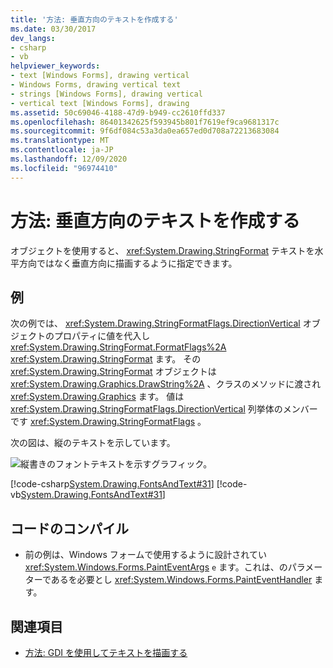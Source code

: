 ```yaml
---
title: '方法: 垂直方向のテキストを作成する'
ms.date: 03/30/2017
dev_langs:
- csharp
- vb
helpviewer_keywords:
- text [Windows Forms], drawing vertical
- Windows Forms, drawing vertical text
- strings [Windows Forms], drawing vertical
- vertical text [Windows Forms], drawing
ms.assetid: 50c69046-4188-47d9-b949-cc2610ffd337
ms.openlocfilehash: 86401342625f593945b801f7619ef9ca9681317c
ms.sourcegitcommit: 9f6df084c53a3da0ea657ed0d708a72213683084
ms.translationtype: MT
ms.contentlocale: ja-JP
ms.lasthandoff: 12/09/2020
ms.locfileid: "96974410"
---
```

# <a name="how-to-create-vertical-text"></a>方法: 垂直方向のテキストを作成する
オブジェクトを使用すると、 <xref:System.Drawing.StringFormat> テキストを水平方向ではなく垂直方向に描画するように指定できます。  
  
## <a name="example"></a>例  
 次の例では、 <xref:System.Drawing.StringFormatFlags.DirectionVertical> オブジェクトのプロパティに値を代入し <xref:System.Drawing.StringFormat.FormatFlags%2A> <xref:System.Drawing.StringFormat> ます。 その <xref:System.Drawing.StringFormat> オブジェクトは <xref:System.Drawing.Graphics.DrawString%2A> 、クラスのメソッドに渡され <xref:System.Drawing.Graphics> ます。 値は <xref:System.Drawing.StringFormatFlags.DirectionVertical> 列挙体のメンバーです <xref:System.Drawing.StringFormatFlags> 。  
  
 次の図は、縦のテキストを示しています。
  
 ![縦書きのフォントテキストを示すグラフィック。](./media/how-to-create-vertical-text/vertical-font-text-graphic.png)  
  
 [!code-csharp[System.Drawing.FontsAndText#31](~/samples/snippets/csharp/VS_Snippets_Winforms/System.Drawing.FontsAndText/CS/Class1.cs#31)]
 [!code-vb[System.Drawing.FontsAndText#31](~/samples/snippets/visualbasic/VS_Snippets_Winforms/System.Drawing.FontsAndText/VB/Class1.vb#31)]  
  
## <a name="compiling-the-code"></a>コードのコンパイル  
  
- 前の例は、Windows フォームで使用するように設計されてい <xref:System.Windows.Forms.PaintEventArgs> `e` ます。これは、のパラメーターであるを必要とし <xref:System.Windows.Forms.PaintEventHandler> ます。  
  
## <a name="see-also"></a>関連項目

- [方法: GDI を使用してテキストを描画する](how-to-draw-text-with-gdi.md)
